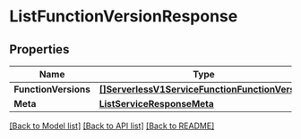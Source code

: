 # ListFunctionVersionResponse

## Properties

Name | Type | Description | Notes
------------ | ------------- | ------------- | -------------
**FunctionVersions** | [**[]ServerlessV1ServiceFunctionFunctionVersion**](ServerlessV1ServiceFunctionFunctionVersion.md) |  |[optional] 
**Meta** | [**ListServiceResponseMeta**](ListServiceResponseMeta.md) |  |[optional] 

[[Back to Model list]](../README.md#documentation-for-models) [[Back to API list]](../README.md#documentation-for-api-endpoints) [[Back to README]](../README.md)


